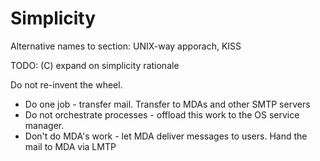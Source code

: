 # Simplicity 

Alternative names to section: UNIX-way apporach, KISS

TODO: (C) expand on simplicity rationale

Do not re-invent the wheel.

- Do one job - transfer mail. Transfer to MDAs and other SMTP servers
- Do not orchestrate processes - offload this work to the OS service manager.
- Don't do MDA's work - let MDA deliver messages to users. Hand the mail to MDA
  via LMTP

